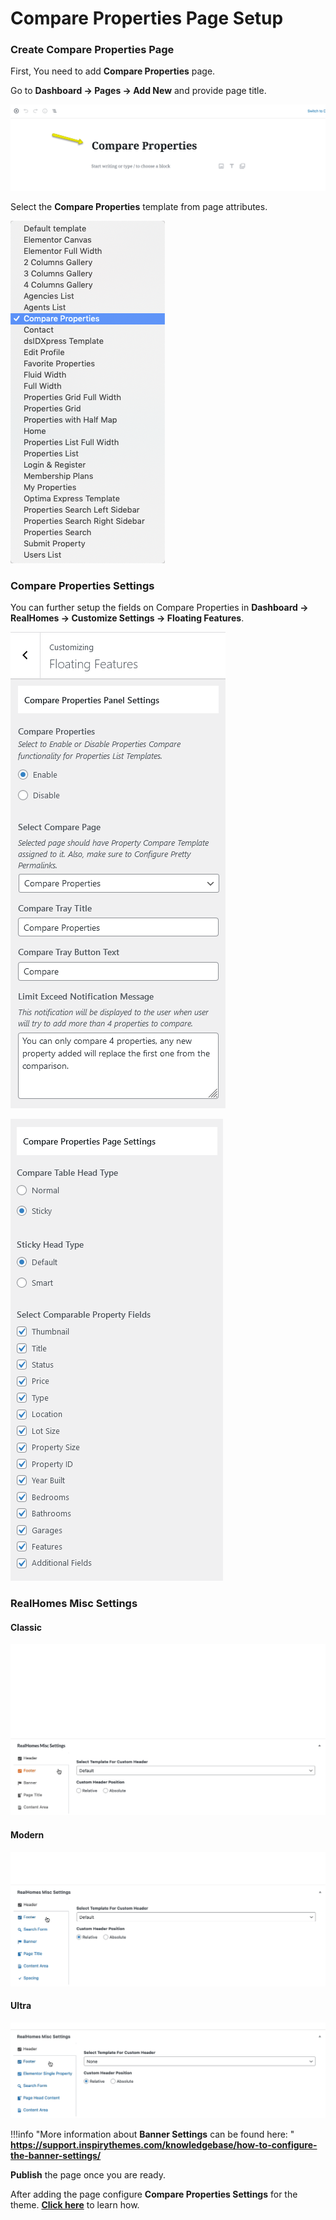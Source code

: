 # Compare Properties Page Setup

### Create Compare Properties Page
First, You need to add **Compare Properties** page. 

Go to **Dashboard → Pages → Add New** and provide page title.
 
![RealHomes Compare Page Title](images/other-features/compare-title-gutenberg.png)

Select the **Compare Properties** template from page attributes.

![RealHomes Compare Page Attributes](images/other-features/compare-page-attributes.png)

### Compare Properties Settings

You can further setup the fields on Compare Properties in **Dashboard → RealHomes → Customize Settings → Floating Features**.

![RealHomes Compare Page](images/other-features/compare-properties-panel-settings.png)

![RealHomes Compare Page](images/other-features/compare-properties-page-settings.png)

### RealHomes Misc Settings

#### **Classic**

![RealHomes Misc Settings - Classic](images/create-pages/banner-spacing-classic.gif)

#### **Modern**

![RealHomes Misc Settings - Modern](images/create-pages/modern-banner-spacing-full.gif)

#### **Ultra**

![RealHomes Misc Settings - Ultra](images/create-pages/ultra-banner-spacing-full.gif)

!!!info "More information about **Banner Settings** can be found here: "
    **https://support.inspirythemes.com/knowledgebase/how-to-configure-the-banner-settings/**

**Publish** the page once you are ready.

After adding the page configure **Compare Properties Settings** for the theme. **[Click here](/compare-properties-settings/)** to learn how.